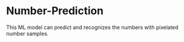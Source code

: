 # Number-Prediction
This ML model can predict and recognizes the numbers with pixelated number samples.
